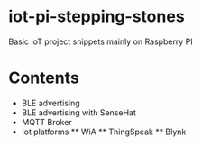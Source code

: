 # iot-pi-stepping-stones

Basic IoT project snippets mainly on Raspberry PI

Contents
========

* BLE advertising
* BLE advertising with SenseHat
* MQTT Broker
* Iot platforms
** WiA
** ThingSpeak
** Blynk
